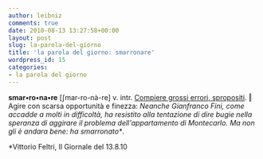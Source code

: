 ```yaml
---
author: leibniz
comments: true
date: 2010-08-13 13:27:58+00:00
layout: post
slug: la-parola-del-giorno
title: 'la parola del giorno: smarronare'
wordpress_id: 15
categories:
- la parola del giorno
---
```


**smar•ro•na•re**
[ʃmar-ro-nà-re] v. intr.
[ Compiere grossi errori, spropositi](http://dizionari.hoepli.it/Dizionario_Italiano/parola/smarronare.aspx?idD=1&Query=smarronare&lettera=S). ‖ Agire con scarsa opportunità e finezza: _Neanche Gianfranco Fini, come accadde a molti in difficoltà, ha resistito alla tentazione di dire bugie nella speranza di aggirare il problema dell'appartamento di Montecarlo. Ma non gli è andara bene: ha smarronato*_.

*Vittorio Feltri, Il Giornale del 13.8.10
